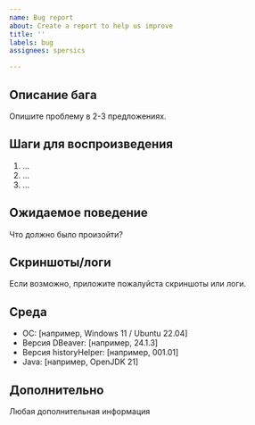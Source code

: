```yaml
---
name: Bug report
about: Create a report to help us improve
title: ''
labels: bug
assignees: spersics

---
```


## Описание бага
Опишите проблему в 2-3 предложениях.

## Шаги для воспроизведения
1. ...
2. ...
3. ...

## Ожидаемое поведение
Что должно было произойти?

## Скриншоты/логи
Если возможно, приложите пожалуйста скриншоты или логи.

## Среда
- OC: [например, Windows 11 / Ubuntu 22.04]
- Версия DBeaver: [например, 24.1.3]
- Версия historyHelper: [например, 001.01]
- Java: [например, OpenJDK 21]

## Дополнительно
Любая дополнительная информация
